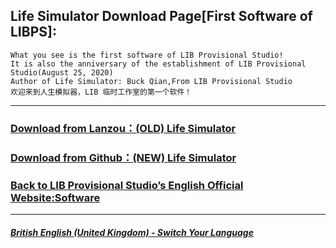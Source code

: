 ## Life Simulator Download Page[First Software of LIBPS]:

 ```
What you see is the first software of LIB Provisional Studio!
It is also the anniversary of the establishment of LIB Provisional Studio(August 25, 2020)
Author of Life Simulator: Buck Qian,From LIB Provisional Studio
欢迎来到人生模拟器，LIB 临时工作室的第一个软件！
```
------------
### [Download from Lanzou：(OLD) Life Simulator](https://mixiaozai.lanzoum.com/Life-Simulator)

### [Download from Github：(NEW) Life Simulator](https://libps.github.io/download/Life_Simulator.exe)

### [Back to LIB Provisional Studio’s English Official Website:Software](https://libps.github.io/en-uk/Software)
------------
##### [British English (United Kingdom) - Switch Your Language](https://libps.github.io/index)


